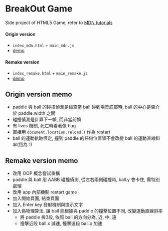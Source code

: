 # BreakOut Game
Side project of HTML5 Game, refer to [MDN tutorials](https://developer.mozilla.org/en-US/docs/Games/Tutorials/2D_Breakout_game_pure_JavaScript)

#### Origin version
  - `index_mdn.html` + `main_mdn.js`
  - [demo](https://lastor-chen.github.io/breakout_game/index_mdn.html)

#### Remake version
  - `index_remake.html` + `main_remake.js`
  - [demo](https://lastor-chen.github.io/breakout_game/index_remake.html)

## Origin version memo
- paddle 與 ball 的碰撞偵測是檢查當 ball 碰到場景底部時, ball 的中心是否介於 paddle.width 之間
- 碰撞偵測是計算下一幀, 而非當前幀
- 有 lives 機制, 死亡時看著像 bug
- 直接用 `document.location.reload()` 作為 restart
- ball 的運動軌跡恆定, 撞到 paddle 的任何位置皆不會改變 ball 的運動直線斜率(恆為 1)

## Remake version memo
- 改用 OOP 概念嘗試重構
- paddle 與 ball 用 AABB 碰撞偵測, 從左右兩側碰撞時, ball.y 會卡住, 需特別處理
- 改用 app 內部機制 restart game
- 加入開始頁面, 結束頁面
- 加入 Enter key 發射機制與提示文字
- 加入偽物理算法, 讓 ball 能根據與 paddle 的撞擊位置不同, 改變運動直線斜率
  - 將 paddle 拆3段, 依照 ball 的方向分為, 近, 中, 遠
  - 撞擊近段 ball.x 減速, 撞擊遠段 ball.x 加速